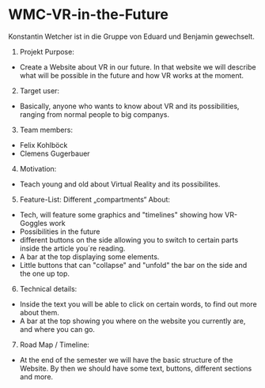 # WMC-VR-in-the-Future



Konstantin Wetcher ist in die Gruppe von Eduard und Benjamin gewechselt.





1. Projekt Purpose: 
- Create a Website about VR in our future. In that website we will describe what will be possible in the future and how VR works at the moment. 
2. Target user:
- Basically, anyone who wants to know about VR and its possibilities, ranging from normal people to big companys. 
3. Team members:
- Felix Kohlböck
- Clemens Gugerbauer
4. Motivation:
- Teach young and old about Virtual Reality and its possibilites.
5. Feature-List:
Different „compartments“ About: 
- Tech, will feature some graphics and "timelines" showing how VR-Goggles work
- Possibilities in the future
- different buttons on the side allowing you to switch to certain parts inside the article you´re reading.
- A bar at the top displaying some elements.
- Little buttons that can "collapse" and "unfold" the bar on the side and the one up top.
6. Technical details: 
- Inside the text you will be able to click on certain words, to find out more about them.
- A bar at the top showing you where on the website you currently are, and where you can go.
7. Road Map / Timeline:
- At the end of the semester we will have the basic structure of the Website. By then we should have some text, buttons, different sections and more.